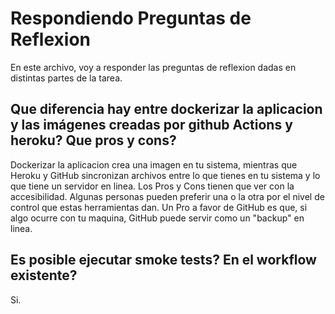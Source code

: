 # Respondiendo Preguntas de Reflexion

En este archivo, voy a responder las preguntas de reflexion dadas en distintas partes de la tarea.

## Que diferencia hay entre dockerizar la aplicacion y las imágenes creadas por github Actions y heroku? Que pros y cons?
Dockerizar la aplicacion crea una imagen en tu sistema, mientras que Heroku y GitHub sincronizan archivos entre lo que tienes en tu sistema y lo que tiene un servidor en linea.
Los Pros y Cons tienen que ver con la accesibilidad. Algunas personas pueden preferir una o la otra por el nivel de control que estas herramientas dan.
Un Pro a favor de GitHub es que, si algo ocurre con tu maquina, GitHub puede servir como un "backup" en linea.

## Es posible ejecutar smoke tests? En el workflow existente?
Si.
